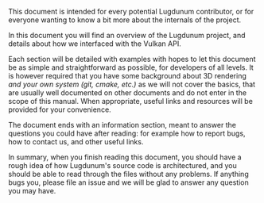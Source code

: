 This document is intended for every potential Lugdunum contributor, or for everyone wanting to know a bit more about the internals of the project.

In this document you will find an overview of the Lugdunum project, and details about how we interfaced with the Vulkan API.

Each section will be detailed with examples with hopes to let this document be as simple and straightforward as possible, for developers of all levels. It is however required that you have some background about 3D rendering *and your own system (git, cmake, etc.)* as we will not cover the basics, that are usually well documented on other documents and do not enter in the scope of this manual. When appropriate, useful links and resources will be provided for your convenience.

The document ends with an information section, meant to answer the questions you could have after reading: for example how to report bugs, how to contact us, and other useful links.

In summary, when you finish reading this document, you should have a rough idea of how Lugdunum's source code is architectured, and you should be able to read through the files without any problems. If anything bugs you, please file an issue and we will be glad to answer any question you may have.
